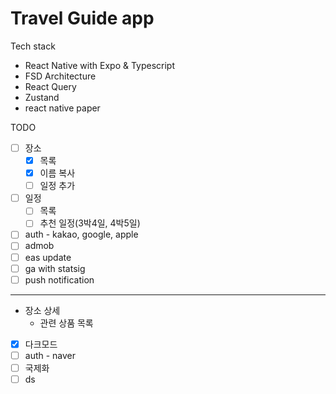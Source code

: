 # Travel Guide app

Tech stack
- React Native with Expo & Typescript
- FSD Architecture
- React Query
- Zustand
- react native paper


TODO
- [ ] 장소
  - [x] 목록
  - [x] 이름 복사
  - [ ] 일정 추가
- [ ] 일정
  - [ ] 목록
  - [ ] 추천 일정(3박4일, 4박5일)
- [ ] auth - kakao, google, apple
- [ ] admob
- [ ] eas update
- [ ] ga with statsig
- [ ] push notification

---
- 장소 상세
  - 관련 상품 목록

- [x] 다크모드
- [ ] auth - naver
- [ ] 국제화
- [ ] ds 
